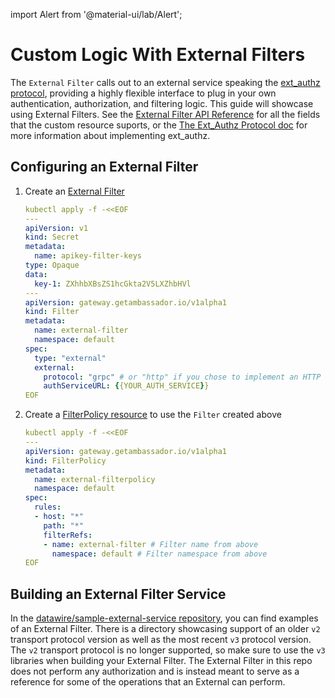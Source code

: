 import Alert from '@material-ui/lab/Alert';

# Custom Logic With External Filters

The `External` `Filter` calls out to an external service speaking the
[ext_authz protocol][], providing
a highly flexible interface to plug in your own authentication,
authorization, and filtering logic. This guide will showcase using External Filters. See the [External Filter API Reference][] for all the fields that the custom resource suports, or the [The Ext_Authz Protocol doc][] for more information about implementing ext_authz.

## Configuring an External Filter

1. Create an [External Filter][]

   ```yaml
   kubectl apply -f -<<EOF
   ---
   apiVersion: v1
   kind: Secret
   metadata:
     name: apikey-filter-keys
   type: Opaque
   data:
     key-1: ZXhhbXBsZS1hcGkta2V5LXZhbHVl
   ---
   apiVersion: gateway.getambassador.io/v1alpha1
   kind: Filter
   metadata:
     name: external-filter
     namespace: default
   spec:
     type: "external"
     external:
       protocol: "grpc" # or "http" if you chose to implement an HTTP service instead
       authServiceURL: {{YOUR_AUTH_SERVICE}}
   EOF
   ```

2. Create a [FilterPolicy resource][] to use the `Filter` created above

   ```yaml
   kubectl apply -f -<<EOF
   ---
   apiVersion: gateway.getambassador.io/v1alpha1
   kind: FilterPolicy
   metadata:
     name: external-filterpolicy
     namespace: default
   spec:
     rules:
     - host: "*"
       path: "*"
       filterRefs:
       - name: external-filter # Filter name from above
         namespace: default # Filter namespace from above
   EOF
   ```

## Building an External Filter Service

In the [datawire/sample-external-service repository][], you can find examples of an External Filter. There is a directory showcasing support of an older `v2` transport protocol version as well as the most recent `v3` protocol version. The `v2` transport protocol is no longer supported, so make sure to use the `v3` libraries when building your External Filter. The External Filter in this repo does not perform any authorization and is instead meant to serve as a reference for some of the operations that an External can perform.

[ext_authz protocol]: ../ext-authz
[FilterPolicy resource]: ../../../custom-resources/filterpolicy
[External Filter API Reference]: ../../../custom-resources/filter-external
[External Filter]: ../../../custom-resources/filter-external
[datawire/sample-external-service repository]: https://github.com/datawire/Sample-External-Service/tree/main/v3_Auth
[The Ext_Authz Protocol doc]: ../ext-authz
